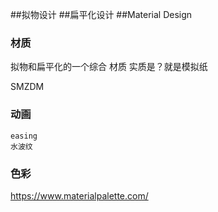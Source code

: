 ##拟物设计
##扁平化设计
##Material Design
### 材质 
  拟物和扁平化的一个综合
  材质 实质是？就是模拟纸

  SMZDM
### 动画
    easing
    水波纹
### 色彩
  https://www.materialpalette.com/